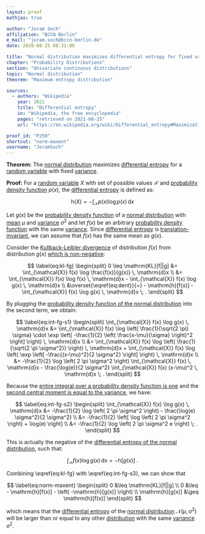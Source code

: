 ```yaml
---
layout: proof
mathjax: true

author: "Joram Soch"
affiliation: "BCCN Berlin"
e_mail: "joram.soch@bccn-berlin.de"
date: 2020-08-25 08:31:00

title: "Normal distribution maximizes differential entropy for fixed variance"
chapter: "Probability Distributions"
section: "Univariate continuous distributions"
topic: "Normal distribution"
theorem: "Maximum entropy distribution"

sources:
  - authors: "Wikipedia"
    year: 2021
    title: "Differential entropy"
    in: "Wikipedia, the free encyclopedia"
    pages: "retrieved on 2021-08-25"
    url: "https://en.wikipedia.org/wiki/Differential_entropy#Maximization_in_the_normal_distribution"

proof_id: "P250"
shortcut: "norm-maxent"
username: "JoramSoch"
---
```



**Theorem:** The [normal distribution](/D/norm) maximizes [differential entropy](/D/dent) for a [random variable](/D/rvar) with fixed [variance](/D/var).


**Proof:** For a [random variable](/D/rvar) $X$ with set of possible values $\mathcal{X}$ and [probability density function](/D/pdf) $p(x)$, the [differential entropy](/D/dent) is defined as:

$$ \label{eq:dent}
\mathrm{h}(X) = - \int_{\mathcal{X}} p(x) \log p(x) \, \mathrm{d}x
$$

Let $g(x)$ be the [probability density function](/D/pdf) of a [normal distribution](/D/norm) with [mean](/D/mean) $\mu$ and [variance](/D/var) $\sigma^2$ and let $f(x)$ be an arbitrary [probability density function](/D/pdf) with the same [variance](/D/var). Since [differential entropy](/D/dent) is [translation-invariant](/P/dent-inv), we can assume that $f(x)$ has the same mean as $g(x)$.

Consider the [Kullback-Leibler divergence](/D/kl) of distribution $f(x)$ from distribution $g(x)$ [which is non-negative](/P/kl-nonneg):

$$ \label{eq:kl-fg}
\begin{split}
0 \leq \mathrm{KL}[f||g] &= \int_{\mathcal{X}} f(x) \log \frac{f(x)}{g(x)} \, \mathrm{d}x \\
&= \int_{\mathcal{X}} f(x) \log f(x) \, \mathrm{d}x - \int_{\mathcal{X}} f(x) \log g(x) \, \mathrm{d}x \\
&\overset{\eqref{eq:dent}}{=} - \mathrm{h}[f(x)] - \int_{\mathcal{X}} f(x) \log g(x) \, \mathrm{d}x \; .
\end{split}
$$

By plugging the [probability density function of the normal distribution](/P/norm-pdf) into the second term, we obtain:

$$ \label{eq:int-fg-s1}
\begin{split}
\int_{\mathcal{X}} f(x) \log g(x) \, \mathrm{d}x &= \int_{\mathcal{X}} f(x) \log \left( \frac{1}{\sqrt{2 \pi} \sigma} \cdot \exp \left[ -\frac{1}{2} \left( \frac{x-\mu}{\sigma} \right)^2 \right] \right) \, \mathrm{d}x \\
&= \int_{\mathcal{X}} f(x) \log \left( \frac{1}{\sqrt{2 \pi \sigma^2}} \right) \, \mathrm{d}x + \int_{\mathcal{X}} f(x) \log \left( \exp \left[ -\frac{(x-\mu)^2}{2 \sigma^2} \right] \right) \, \mathrm{d}x \\
&= -\frac{1}{2} \log \left( 2 \pi \sigma^2 \right) \int_{\mathcal{X}} f(x) \, \mathrm{d}x - \frac{\log(e)}{2 \sigma^2} \int_{\mathcal{X}} f(x) (x-\mu)^2 \, \mathrm{d}x \; .
\end{split}
$$

Because the [entire integral over a probability density function is one](/D/pdf) and the [second central moment is equal to the variance](/P/momcent-2nd), we have:

$$ \label{eq:int-fg-s2}
\begin{split}
\int_{\mathcal{X}} f(x) \log g(x) \, \mathrm{d}x &= -\frac{1}{2} \log \left( 2 \pi \sigma^2 \right) - \frac{\log(e) \sigma^2}{2 \sigma^2} \\
&= -\frac{1}{2} \left[ \log \left( 2 \pi \sigma^2 \right) + \log(e) \right] \\
&= -\frac{1}{2} \log \left( 2 \pi \sigma^2 e \right) \; .
\end{split}
$$

This is actually the negative of the [differential entropy of the normal distribution](/P/norm-dent), such that:

$$ \label{eq:int-fg-s3}
\int_{\mathcal{X}} f(x) \log g(x) \, \mathrm{d}x = -\mathrm{h}[g(x)] \; .
$$

Combining \eqref{eq:kl-fg} with \eqref{eq:int-fg-s3}, we can show that

$$ \label{eq:norm-maxent}
\begin{split}
0 &\leq \mathrm{KL}[f||g] \\
0 &\leq - \mathrm{h}[f(x)] - \left( -\mathrm{h}[g(x)] \right) \\
\mathrm{h}[g(x)] &\geq \mathrm{h}[f(x)]
\end{split}
$$

which means that the [differential entropy](/D/dent) of the [normal distribution](/D/norm) $\mathcal{N}(\mu, \sigma^2)$ will be larger than or equal to any other [distribution](/D/dist) with the same [variance](/D/var) $\sigma^2$.